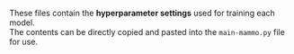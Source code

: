 These files contain the **hyperparameter settings** used for training each model.  
The contents can be directly copied and pasted into the ```main-mammo.py``` file for use.
